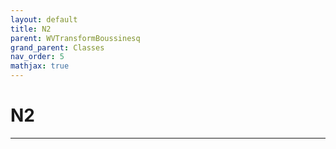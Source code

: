 ```yaml
---
layout: default
title: N2
parent: WVTransformBoussinesq
grand_parent: Classes
nav_order: 5
mathjax: true
---
```


#  N2




---

